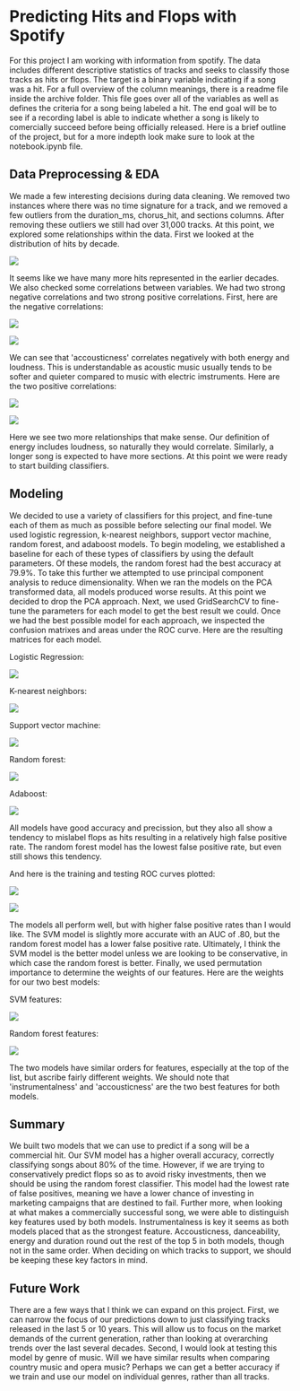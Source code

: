 # Predicting Hits and Flops with Spotify

For this project I am working with information from spotify. The data includes different descriptive statistics of tracks and seeks to classify those tracks as hits or flops. The target is a binary variable indicating if a song was a hit. For a full overview of the column meanings, there is a readme file inside the archive folder. This file goes over all of the variables as well as defines the criteria for a song being labeled a hit. The end goal will be to see if a recording label is able to indicate whether a song is likely to comercially succeed before being officially released. Here is a brief outline of the project, but for a more indepth look make sure to look at the notebook.ipynb file.

## Data Preprocessing & EDA

We made a few interesting decisions during data cleaning. We removed two instances where there was no time signature for a track, and we removed a few outliers from the duration_ms, chorus_hit, and sections columns. After removing these outliers we still had over 31,000 tracks. At this point, we explored some relationships within the data. First we looked at the distribution of hits by decade.

![](images/hits_by_decade.png)

It seems like we have many more hits represented in the earlier decades. We also checked some correlations between variables. We had two strong negative correlations and two strong positive correlations. First, here are the negative correlations:

![](images/accousticness_energy.png)

![](images/accousticness_loudness.png)

We can see that 'accousticness' correlates negatively with both energy and loudness. This is understandable as acoustic music usually tends to be softer and quieter compared to music with electric imstruments. Here are the two positive correlations:

![](images/loudness_energy.png)

![](images/duration_sections.png)

Here we see two more relationships that make sense. Our definition of energy includes loudness, so naturally they would correlate. Similarly, a longer song is expected to have more sections. At this point we were ready to start building classifiers.

## Modeling

We decided to use a variety of classifiers for this project, and fine-tune each of them as much as possible before selecting our final model. We used logistic regression, k-nearest neighbors, support vector machine, random forest, and adaboost models. To begin modeling, we established a baseline for each of these types of classifiers by using the default parameters. Of these models, the random forest had the best accuracy at 79.9%. To take this further we attempted to use principal component analysis to reduce dimensionality. When we ran the models on the PCA transformed data, all models produced worse results. At this point we decided to drop the PCA approach. Next, we used GridSearchCV to fine-tune the parameters for each model to get the best result we could. Once we had the best possible model for each approach, we inspected the confusion matrixes and areas under the ROC curve. Here are the resulting matrices for each model.

Logistic Regression:

![](images/logreg_matrix.png)

K-nearest neighbors:

![](images/knn_matrix.png)

Support vector machine:

![](images/svm_matrix.png)

Random forest:

![](images/forest_matrix.png)

Adaboost:

![](images/ada_matrix.png)

All models have good accuracy and precission, but they also all show a tendency to mislabel flops as hits resulting in a relatively high false positive rate. The random forest model has the lowest false positive rate, but even still shows this tendency.

And here is the training and testing ROC curves plotted:

![](images/train_roc.png)

![](images/test_roc.png)

The models all perform well, but with higher false positive rates than I would like. The SVM model is slightly more accurate with an AUC of .80, but the random forest model has a lower false positive rate. Ultimately, I think the SVM model is the better model unless we are looking to be conservative, in which case the random forest is better. Finally, we used permutation importance to determine the weights of our features. Here are the weights for our two best models:

SVM features:

![](images/svm_features.png)

Random forest features:

![](images/forest_features.png)

The two models have similar orders for features, especially at the top of the list, but ascribe fairly different weights. We should note that 'instrumentalness' and 'accousticness' are the two best features for both models.

## Summary

We built two models that we can use to predict if a song will be a commercial hit. Our SVM model has a higher overall accuracy, correctly classifying songs about 80% of the time. However, if we are trying to conservatively predict flops so as to avoid risky investments, then we should be using the random forest classifier. This model had the lowest rate of false positives, meaning we have a lower chance of investing in marketing campaigns that are destined to fail. Further more, when looking at what makes a commercially successful song, we were able to distinguish key features used by both models. Instrumentalness is key it seems as both models placed that as the strongest feature. Accousticness, danceability, energy and duration round out the rest of the top 5 in both models, though not in the same order. When deciding on which tracks to support, we should be keeping these key factors in mind.

## Future Work

There are a few ways that I think we can expand on this project. First, we can narrow the focus of our predictions down to just classifying tracks released in the last 5 or 10 years. This will allow us to focus on the market demands of the current generation, rather than looking at overarching trends over the last several decades. Second, I would look at testing this model by genre of music. Will we have similar results when comparing country music and opera music? Perhaps we can get a better accuracy if we train and use our model on individual genres, rather than all tracks.